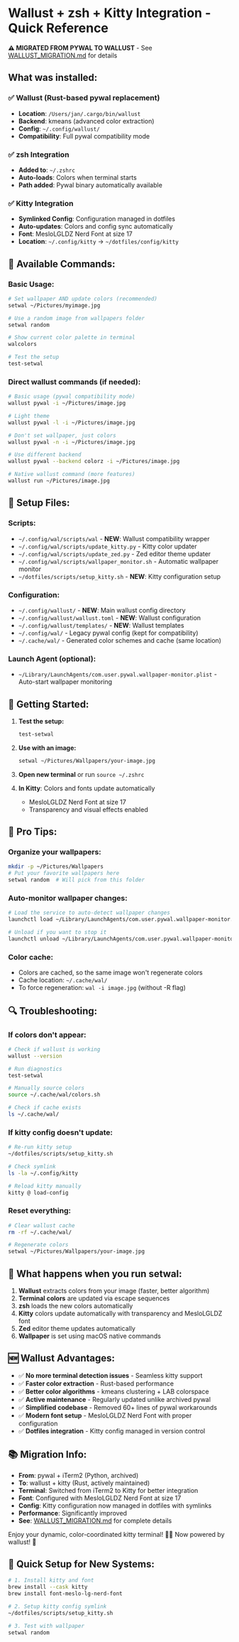 # Wallust + zsh + Kitty Integration - Quick Reference

**⚠️ MIGRATED FROM PYWAL TO WALLUST** - See [WALLUST_MIGRATION.md](WALLUST_MIGRATION.md) for details

## What was installed:

### ✅ Wallust (Rust-based pywal replacement)
- **Location**: `/Users/jan/.cargo/bin/wallust`
- **Backend**: kmeans (advanced color extraction)
- **Config**: `~/.config/wallust/`
- **Compatibility**: Full pywal compatibility mode

### ✅ zsh Integration
- **Added to**: `~/.zshrc`
- **Auto-loads**: Colors when terminal starts
- **Path added**: Pywal binary automatically available

### ✅ Kitty Integration
- **Symlinked Config**: Configuration managed in dotfiles
- **Auto-updates**: Colors and config sync automatically
- **Font**: MesloLGLDZ Nerd Font at size 17
- **Location**: `~/.config/kitty` -> `~/dotfiles/config/kitty`

## 🎨 Available Commands:

### Basic Usage:
```bash
# Set wallpaper AND update colors (recommended)
setwal ~/Pictures/myimage.jpg

# Use a random image from wallpapers folder
setwal random

# Show current color palette in terminal
walcolors

# Test the setup
test-setwal
```

### Direct wallust commands (if needed):
```bash
# Basic usage (pywal compatibility mode)
wallust pywal -i ~/Pictures/image.jpg

# Light theme
wallust pywal -l -i ~/Pictures/image.jpg

# Don't set wallpaper, just colors
wallust pywal -n -i ~/Pictures/image.jpg

# Use different backend
wallust pywal --backend colorz -i ~/Pictures/image.jpg

# Native wallust command (more features)
wallust run ~/Pictures/image.jpg
```

## 🔧 Setup Files:

### Scripts:
- `~/.config/wal/scripts/wal` - **NEW**: Wallust compatibility wrapper
- `~/.config/wal/scripts/update_kitty.py` - Kitty color updater
- `~/.config/wal/scripts/update_zed.py` - Zed editor theme updater
- `~/.config/wal/scripts/wallpaper_monitor.sh` - Automatic wallpaper monitor
- `~/dotfiles/scripts/setup_kitty.sh` - **NEW**: Kitty configuration setup

### Configuration:
- `~/.config/wallust/` - **NEW**: Main wallust config directory
- `~/.config/wallust/wallust.toml` - **NEW**: Wallust configuration
- `~/.config/wallust/templates/` - **NEW**: Wallust templates
- `~/.config/wal/` - Legacy pywal config (kept for compatibility)
- `~/.cache/wal/` - Generated color schemes and cache (same location)

### Launch Agent (optional):
- `~/Library/LaunchAgents/com.user.pywal.wallpaper-monitor.plist` - Auto-start wallpaper monitoring

## 🚀 Getting Started:

1. **Test the setup:**
   ```bash
   test-setwal
   ```

2. **Use with an image:**
   ```bash
   setwal ~/Pictures/Wallpapers/your-image.jpg
   ```

3. **Open new terminal** or run `source ~/.zshrc`

4. **In Kitty**: Colors and fonts update automatically
   - MesloLGLDZ Nerd Font at size 17
   - Transparency and visual effects enabled

## 🎯 Pro Tips:

### Organize your wallpapers:
```bash
mkdir -p ~/Pictures/Wallpapers
# Put your favorite wallpapers here
setwal random  # Will pick from this folder
```

### Auto-monitor wallpaper changes:
```bash
# Load the service to auto-detect wallpaper changes
launchctl load ~/Library/LaunchAgents/com.user.pywal.wallpaper-monitor.plist

# Unload if you want to stop it
launchctl unload ~/Library/LaunchAgents/com.user.pywal.wallpaper-monitor.plist
```

### Color cache:
- Colors are cached, so the same image won't regenerate colors
- Cache location: `~/.cache/wal/`
- To force regeneration: `wal -i image.jpg` (without -R flag)

## 🔍 Troubleshooting:

### If colors don't appear:
```bash
# Check if wallust is working
wallust --version

# Run diagnostics
test-setwal

# Manually source colors
source ~/.cache/wal/colors.sh

# Check if cache exists
ls ~/.cache/wal/
```

### If kitty config doesn't update:
```bash
# Re-run kitty setup
~/dotfiles/scripts/setup_kitty.sh

# Check symlink
ls -la ~/.config/kitty

# Reload kitty manually
kitty @ load-config
```

### Reset everything:
```bash
# Clear wallust cache
rm -rf ~/.cache/wal/

# Regenerate colors
setwal ~/Pictures/Wallpapers/your-image.jpg
```

## 🌈 What happens when you run setwal:

1. **Wallust** extracts colors from your image (faster, better algorithm)
2. **Terminal colors** are updated via escape sequences
3. **zsh** loads the new colors automatically
4. **Kitty** colors update automatically with transparency and MesloLGLDZ font
5. **Zed** editor theme updates automatically
6. **Wallpaper** is set using macOS native commands

## 🆕 Wallust Advantages:

- ✅ **No more terminal detection issues** - Seamless kitty support
- ✅ **Faster color extraction** - Rust-based performance
- ✅ **Better color algorithms** - kmeans clustering + LAB colorspace
- ✅ **Active maintenance** - Regularly updated unlike archived pywal
- ✅ **Simplified codebase** - Removed 60+ lines of pywal workarounds
- ✅ **Modern font setup** - MesloLGLDZ Nerd Font with proper configuration
- ✅ **Dotfiles integration** - Kitty config managed in version control

## 📚 Migration Info:

- **From**: pywal + iTerm2 (Python, archived)
- **To**: wallust + kitty (Rust, actively maintained)  
- **Terminal**: Switched from iTerm2 to Kitty for better integration
- **Font**: Configured with MesloLGLDZ Nerd Font at size 17
- **Config**: Kitty configuration now managed in dotfiles with symlinks
- **Performance**: Significantly improved
- **See**: [WALLUST_MIGRATION.md](WALLUST_MIGRATION.md) for complete details

Enjoy your dynamic, color-coordinated kitty terminal! 🎨✨ Now powered by wallust! 🦀

## 🚀 Quick Setup for New Systems:

```bash
# 1. Install kitty and font
brew install --cask kitty
brew install font-meslo-lg-nerd-font

# 2. Setup kitty config symlink
~/dotfiles/scripts/setup_kitty.sh

# 3. Test with wallpaper
setwal random
```
